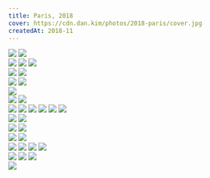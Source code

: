 ```yaml
---
title: Paris, 2018
cover: https://cdn.dan.kim/photos/2018-paris/cover.jpg
createdAt: 2018-11
---
```


<div class="photorow-2">
  <img src="https://cdn.dan.kim/photos/2018-paris/0001.jpg" class="lazyload">
  <img src="https://cdn.dan.kim/photos/2018-paris/0002.jpg" class="lazyload">
</div>

<img src="https://cdn.dan.kim/photos/2018-paris/0003.jpg" class="lazyload">
<img src="https://cdn.dan.kim/photos/2018-paris/0004.jpg" class="lazyload">
<img src="https://cdn.dan.kim/photos/2018-paris/0005.jpg" class="lazyload">

<div class="photorow-2">
  <img src="https://cdn.dan.kim/photos/2018-paris/0006.jpg" class="lazyload">
  <img src="https://cdn.dan.kim/photos/2018-paris/0007.jpg" class="lazyload">
</div>

<div class="photorow-2">
  <img src="https://cdn.dan.kim/photos/2018-paris/0008.jpg" class="lazyload">
  <img src="https://cdn.dan.kim/photos/2018-paris/0009.jpg" class="lazyload">
</div>

<img src="https://cdn.dan.kim/photos/2018-paris/0010.jpg" class="lazyload">

<div class="photorow-2">
  <img src="https://cdn.dan.kim/photos/2018-paris/0011.jpg" class="lazyload">
  <img src="https://cdn.dan.kim/photos/2018-paris/0012.jpg" class="lazyload">
</div>

<img src="https://cdn.dan.kim/photos/2018-paris/0013.jpg" class="lazyload">
<img src="https://cdn.dan.kim/photos/2018-paris/0014.jpg" class="lazyload">
<img src="https://cdn.dan.kim/photos/2018-paris/0015.jpg" class="lazyload">
<img src="https://cdn.dan.kim/photos/2018-paris/0016.jpg" class="lazyload">
<img src="https://cdn.dan.kim/photos/2018-paris/0017.jpg" class="lazyload">
<img src="https://cdn.dan.kim/photos/2018-paris/0018.jpg" class="lazyload">

<div class="photorow-2">
  <img src="https://cdn.dan.kim/photos/2018-paris/0019.jpg" class="lazyload">
  <img src="https://cdn.dan.kim/photos/2018-paris/0020.jpg" class="lazyload">
</div>

<div class="photorow-2">
  <img src="https://cdn.dan.kim/photos/2018-paris/0021.jpg" class="lazyload">
  <img src="https://cdn.dan.kim/photos/2018-paris/0022.jpg" class="lazyload">
</div>

<div class="photorow-2">
  <img src="https://cdn.dan.kim/photos/2018-paris/0023.jpg" class="lazyload">
  <img src="https://cdn.dan.kim/photos/2018-paris/0024.jpg" class="lazyload">
</div>

<img src="https://cdn.dan.kim/photos/2018-paris/0025.jpg" class="lazyload">
<img src="https://cdn.dan.kim/photos/2018-paris/0026.jpg" class="lazyload">
<img src="https://cdn.dan.kim/photos/2018-paris/0027.jpg" class="lazyload">
<img src="https://cdn.dan.kim/photos/2018-paris/0028.jpg" class="lazyload">

<div class="photorow-3">
  <img src="https://cdn.dan.kim/photos/2018-paris/0029.jpg" class="lazyload">
  <img src="https://cdn.dan.kim/photos/2018-paris/0030.jpg" class="lazyload">
  <img src="https://cdn.dan.kim/photos/2018-paris/0031.jpg" class="lazyload">
</div>

<img src="https://cdn.dan.kim/photos/2018-paris/0032.jpg" class="lazyload">
